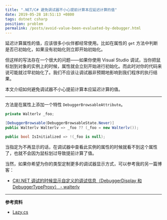 ```yaml
---
title: ".NET/C# 避免调试器不小心提前计算本应延迟计算的值"
date: 2019-05-28 18:51:13 +0800
tags: dotnet csharp
position: problem
permalink: /posts/avoid-value-been-evaluated-by-debugger.html
---
```


延迟计算属性的值，应该很多小伙伴都经常使用。比如在属性的 `get` 方法中判断是否已初始化，如果没有初始化则立即开始初始化。

但这样的写法存在一个很大的问题——如果你使用 Visual Studio 调试，当你把鼠标划到对象的实例上的时候，属性就会立刻开始进行初始化。而此时对你的代码来说可能就过早初始化了。我们不应该让调试器非预期地影响到我们程序的执行结果。

本文介绍如何避免调试器不小心提前计算本应延迟计算的值。

---

方法是在属性上添加一个特性 `DebuggerBrowsableAttribute`。

```csharp
private Walterlv _foo;

[DebuggerBrowsable(DebuggerBrowsableState.Never)]
public Walterlv Walterlv => _foo ?? (_foo = new Walterlv());

public bool IsInitialized => !(_foo is null);
```

当指定为不再显示的话，在调试器中查看此实例的属性的时候就看不到这个属性了，也就不会因为鼠标划过导致提前计算了值。

当然，如果你希望为你的类型定制更多的调试器显示方式，可以参考我的另一篇博客：

- [C#/.NET 调试的时候显示自定义的调试信息（DebuggerDisplay 和 DebuggerTypeProxy） - walterlv](/post/display-instance-info-in-custom-debugger-view)

---

**参考资料**

- [Lazy.cs](https://referencesource.microsoft.com/#mscorlib/system/Lazy.cs,5379c104fa6e2022)

